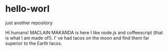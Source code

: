 # hello-worl
just another repository

Hi humans!
MACLAIN MAKANDA is here I like node.js and coffeescript (that is what I am made of!).
I' ve had tacos on the moon and find them far superior to the Earth tacos.
